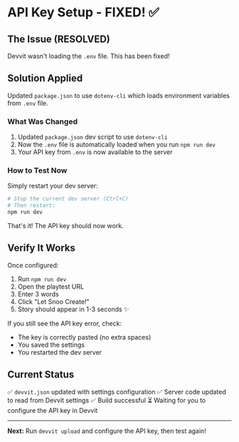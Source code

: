 # API Key Setup - FIXED! ✅

## The Issue (RESOLVED)

Devvit wasn't loading the `.env` file. This has been fixed!

## Solution Applied

Updated `package.json` to use `dotenv-cli` which loads environment variables from `.env` file.

### What Was Changed

1. Updated `package.json` dev script to use `dotenv-cli`
2. Now the `.env` file is automatically loaded when you run `npm run dev`
3. Your API key from `.env` is now available to the server

### How to Test Now

Simply restart your dev server:

```bash
# Stop the current dev server (Ctrl+C)
# Then restart:
npm run dev
```

That's it! The API key should now work.

## Verify It Works

Once configured:

1. Run `npm run dev`
2. Open the playtest URL
3. Enter 3 words
4. Click "Let Snoo Create!"
5. Story should appear in 1-3 seconds ✨

If you still see the API key error, check:
- The key is correctly pasted (no extra spaces)
- You saved the settings
- You restarted the dev server

## Current Status

✅ `devvit.json` updated with settings configuration
✅ Server code updated to read from Devvit settings
✅ Build successful
⏳ Waiting for you to configure the API key in Devvit

---

**Next:** Run `devvit upload` and configure the API key, then test again!
